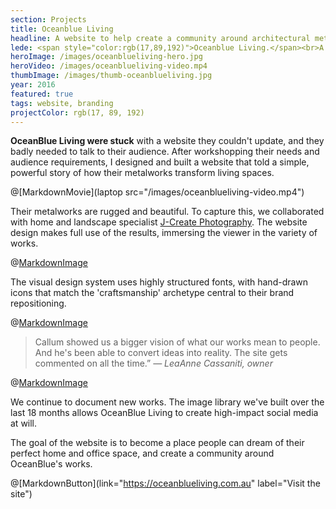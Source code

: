 ```yaml
---
section: Projects
title: Oceanblue Living
headline: A website to help create a community around architectural metalworks.
lede: <span style="color:rgb(17,89,192)">Oceanblue Living.</span><br>A website to help create a community around transformative architectural metalworks.
heroImage: /images/oceanblueliving-hero.jpg
heroVideo: /images/oceanblueliving-video.mp4
thumbImage: /images/thumb-oceanblueliving.jpg
year: 2016
featured: true
tags: website, branding
projectColor: rgb(17, 89, 192)
---
```


**OceanBlue Living were stuck** with a website they couldn't update, and they badly needed
to talk to their audience. After workshopping their needs and audience requirements, I
designed and built a website that told a simple, powerful story of how their metalworks
transform living spaces.

@[MarkdownMovie](laptop src="/images/oceanblueliving-video.mp4")

Their metalworks are rugged and beautiful. To capture this, we collaborated with home and
landscape specialist [J-Create Photography](http://j-create.com.au/). The website design
makes full use of the results, immersing the viewer in the variety of works.

@[MarkdownImage](src="/images/oceanblueliving-photography.jpg")

The visual design system uses highly structured fonts, with hand-drawn icons that match
the 'craftsmanship' archetype central to their brand repositioning.

@[MarkdownImage](src="/images/oceanblueliving-visual-system.png")

> Callum showed us a bigger vision of what our works mean to people. And he's been able to
> convert ideas into reality. The site gets commented on all the time.” _— LeaAnne
> Cassaniti, owner_

@[MarkdownImage](src="/images/oceanblueliving-visual-system.png")

We continue to document new works. The image library we've built over the last 18 months
allows OceanBlue Living to create high-impact social media at will.

The goal of the website is to become a place people can dream of their perfect home and
office space, and create a community around OceanBlue's works.

@[MarkdownButton](link="https://oceanblueliving.com.au" label="Visit the site")
